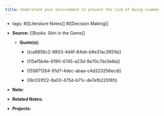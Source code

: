 ```yaml
---
title: Understand your environment to prevent the risk of being scammed
---
```


- tags: #[[Literature Notes]] #[[Decision Making]]

- **Source:** [[Books: Skin in the Game]]
	 - **Quote(s):**
		 - ((ca8858c2-8803-4d4f-84eb-b8e31ac3651b))

		 - ((15ef5b4e-6190-4745-a23d-9e70c7dc0e8a))

		 - ((55871264-91d7-4dec-abaa-c4d323256ecd))

		 - ((9c031f22-6a03-475d-b71c-de7efb225f6f))

- **Note:**

- **Related Notes:**

- **Projects:**
